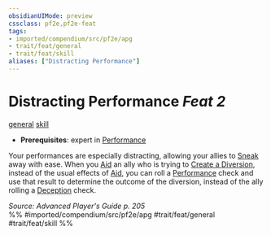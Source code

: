 ```yaml
---
obsidianUIMode: preview
cssclass: pf2e,pf2e-feat
tags:
- imported/compendium/src/pf2e/apg
- trait/feat/general
- trait/feat/skill
aliases: ["Distracting Performance"]
---
```

# Distracting Performance  *Feat 2*  
[general](general.md)  [skill](skill.md)  

- **Prerequisites**: expert in [Performance](../skills.md#Performance)

Your performances are especially distracting, allowing your allies to [Sneak](sneak.md) away with ease. When you [Aid](aid.md) an ally who is trying to [Create a Diversion](create-a-diversion.md), instead of the usual effects of [Aid](aid.md), you can roll a [Performance](../skills.md#Performance) check and use that result to determine the outcome of the diversion, instead of the ally rolling a [Deception](../skills.md#Deception) check.

*Source: Advanced Player's Guide p. 205*  
%% #imported/compendium/src/pf2e/apg #trait/feat/general #trait/feat/skill %%